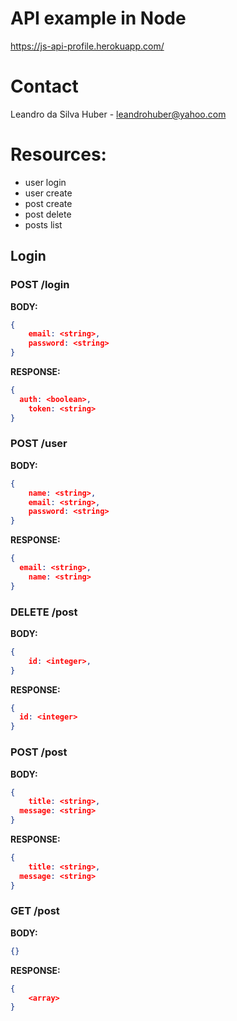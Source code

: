 # API example in Node
https://js-api-profile.herokuapp.com/

# Contact
Leandro da Silva Huber - leandrohuber@yahoo.com

# Resources:
- user login
- user create
- post create
- post delete
- posts list

## Login

### **POST /login**

**BODY:**

```json
{
    email: <string>,
    password: <string>
}
```

**RESPONSE:**

```json
{
  auth: <boolean>,
	token: <string>
}
```

### **POST /user**

**BODY:**

```json
{
	name: <string>,
	email: <string>,
	password: <string>
}
```

**RESPONSE:**

```json
{
  email: <string>,
	name: <string>
}
```

### **DELETE /post**

**BODY:**

```json
{
	id: <integer>,
}
```

**RESPONSE:**

```json
{
  id: <integer>
}
```


### **POST /post**

**BODY:**

```json
{
	title: <string>,
  message: <string>
}
```

**RESPONSE:**

```json
{
	title: <string>,
  message: <string>
}
```

### **GET /post**

**BODY:**

```json
{}
```

**RESPONSE:**

```json
{
	<array>
}
```
